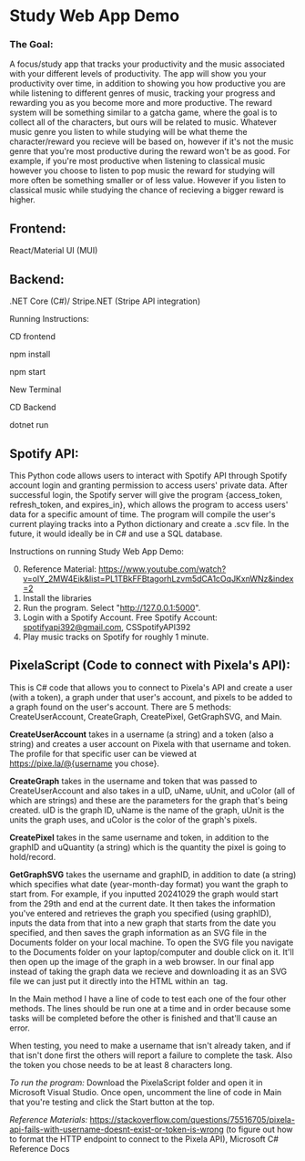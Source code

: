 # Study Web App Demo
### The Goal: 
A focus/study app that tracks your productivity and the music associated with your different levels of productivity. The app will show you your productivity over time, in addition to showing you how productive you are while listening to different genres of music, tracking your progress and rewarding you as you become more and more productive. The reward system will be something similar to a gatcha game, where the goal is to collect all of the characters, but ours will be related to music. Whatever music genre you listen to while studying will be what theme the character/reward you recieve will be based on, however if it's not the music genre that you're most productive during the reward won't be as good. For example, if you're most productive when listening to classical music however you choose to listen to pop music the reward for studying will more often be something smaller or of less value. However if you listen to classical music while studying the chance of recieving a bigger reward is higher. 

## Frontend:

React/Material UI (MUI)  

## Backend:

  .NET Core (C#)/ Stripe.NET (Stripe API integration)

Running Instructions:

CD frontend

npm install

npm start

New Terminal

CD Backend

dotnet run


## Spotify API: 

This Python code allows users to interact with Spotify API through Spotify account login and granting permission to access users' private data. After successful login, the Spotify server will give the program {access_token, refresh_token, and expires_in}, which allows the program to access users' data for a specific amount of time. The program will compile the user's current playing tracks into a Python dictionary and create a .scv file. In the future, it would ideally be in C# and use a SQL database.

Instructions on running Study Web App Demo:

  0. Reference Material: https://www.youtube.com/watch?v=olY_2MW4Eik&list=PL1TBkFFBtagorhLzvm5dCA1cOqJKxnWNz&index=2
  1. Install the libraries
  2. Run the program. Select "http://127.0.0.1:5000".
  3. Login with a Spotify Account. Free Spotify Account: spotifyapi392@gmail.com, CSSpotifyAPI392
  4. Play music tracks on Spotify for roughly 1 minute.

## PixelaScript (Code to connect with Pixela's API):

This is C# code that allows you to connect to Pixela's API and create a user (with a token), a graph under that user's account, and pixels to be added to a graph found on the user's account. There are 5 methods: CreateUserAccount, CreateGraph, CreatePixel, GetGraphSVG, and Main. 

  **CreateUserAccount** takes in a username (a string) and a token (also a string) and creates a user account on Pixela with that username and token. The profile for that specific user can be viewed at https://pixe.la/@{username you chose}. 

  **CreateGraph** takes in the username and token that was passed to CreateUserAccount and also takes in a uID, uName, uUnit, and uColor (all of which are strings) and these are the parameters for the graph that's being created. uID is the graph ID, uName is the name of the graph, uUnit is the units the graph uses, and uColor is the color of the graph's pixels. 

  **CreatePixel** takes in the same username and token, in addition to the graphID and uQuantity (a string) which is the quantity the pixel is going to hold/record. 

  **GetGraphSVG** takes the username and graphID, in addition to date (a string) which specifies what date (year-month-day format) you want the graph to start from. For example, if you inputted 20241029 the graph would start from the 29th and end at the current date. It then takes the information you've entered and retrieves the graph you specified (using graphID), inputs the data from that into a new graph that starts from the date you specified, and then saves the graph information as an SVG file in the Documents folder on your local machine. To open the SVG file you navigate to the Documents folder on your laptop/computer and double click on it. It'll then open up the image of the graph in a web browser. In our final app instead of taking the graph data we recieve and downloading it as an SVG file we can just put it directly into the HTML within an <img> tag.

  In the Main method I have a line of code to test each one of the four other methods. The lines should be run one at a time and in order because some tasks will be completed before the other is finished and that'll cause an error. 

When testing, you need to make a username that isn't already taken, and if that isn't done first the others will report a failure to complete the task. Also the token you chose needs to be at least 8 characters long. 
  
*To run the program:* Download the PixelaScript folder and open it in Microsoft Visual Studio. Once open, uncomment the line of code in Main that you're testing and click the Start button at the top. 

*Reference Materials:* https://stackoverflow.com/questions/75516705/pixela-api-fails-with-username-doesnt-exist-or-token-is-wrong (to figure out how to format the HTTP endpoint to connect to the Pixela API), Microsoft C# Reference Docs
